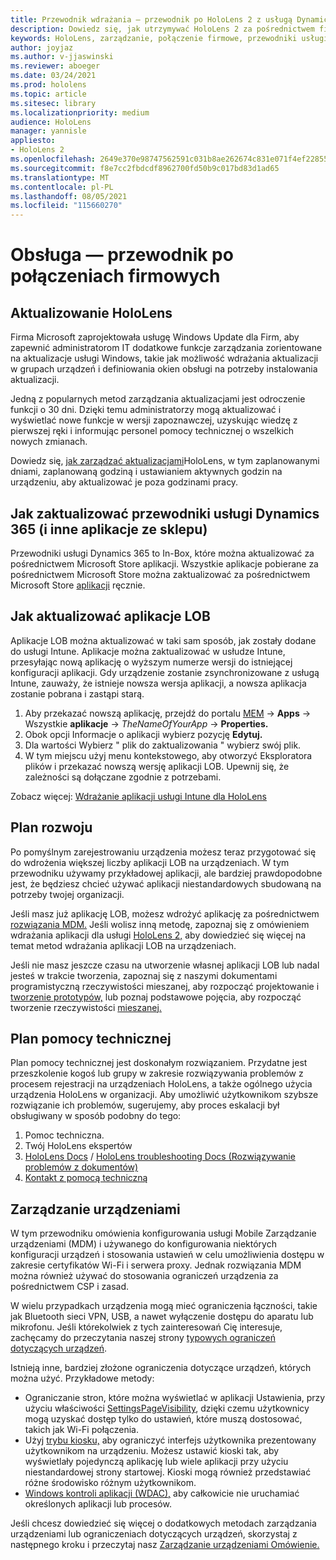 ```yaml
---
title: Przewodnik wdrażania — przewodnik po HoloLens 2 z usługą Dynamics 365 — obsługa
description: Dowiedz się, jak utrzymywać HoloLens 2 za pośrednictwem firmowej połączonej sieci przy użyciu przewodników usługi Dynamics 365.
keywords: HoloLens, zarządzanie, połączenie firmowe, przewodniki usługi Dynamics 365, AAD, Azure AD, MDM, Mobile Zarządzanie urządzeniami
author: joyjaz
ms.author: v-jjaswinski
ms.reviewer: aboeger
ms.date: 03/24/2021
ms.prod: hololens
ms.topic: article
ms.sitesec: library
ms.localizationpriority: medium
audience: HoloLens
manager: yannisle
appliesto:
- HoloLens 2
ms.openlocfilehash: 2649e370e98747562591c031b8ae262674c831e071f4ef228557dda66d2dc768
ms.sourcegitcommit: f8e7cc2fbdcdf8962700fd50b9c017bd83d1ad65
ms.translationtype: MT
ms.contentlocale: pl-PL
ms.lasthandoff: 08/05/2021
ms.locfileid: "115660270"
---
```

# <a name="maintain---corporate-connected-guide"></a>Obsługa — przewodnik po połączeniach firmowych

## <a name="update-hololens"></a>Aktualizowanie HoloLens

Firma Microsoft zaprojektowała usługę Windows Update dla Firm, aby zapewnić administratorom IT dodatkowe funkcje zarządzania zorientowane na aktualizacje usługi Windows, takie jak możliwość wdrażania aktualizacji w grupach urządzeń i definiowania okien obsługi na potrzeby instalowania aktualizacji.

Jedną z popularnych metod zarządzania aktualizacjami jest odroczenie funkcji o 30 dni. Dzięki temu administratorzy mogą aktualizować i wyświetlać nowe funkcje w wersji zapoznawczej, uzyskując wiedzę z pierwszej ręki i informując personel pomocy technicznej o wszelkich nowych zmianach.

Dowiedz się, [jak zarządzać aktualizacjami](/hololens/hololens-updates)HoloLens, w tym zaplanowanymi dniami, zaplanowaną godziną i ustawianiem aktywnych godzin na urządzeniu, aby aktualizować je poza godzinami pracy.

## <a name="how-to-update-dynamics-365-guides-and-other-store-apps"></a>Jak zaktualizować przewodniki usługi Dynamics 365 (i inne aplikacje ze sklepu)

Przewodniki usługi Dynamics 365 to In-Box, które można aktualizować za pośrednictwem Microsoft Store aplikacji. Wszystkie aplikacje pobierane za pośrednictwem Microsoft Store można zaktualizować za pośrednictwem Microsoft Store [aplikacji](/hololens/holographic-store-apps#update-apps) ręcznie.

## <a name="how-to-update-lob-apps"></a>Jak aktualizować aplikacje LOB

Aplikacje LOB można aktualizować w taki sam sposób, jak zostały dodane do usługi Intune. Aplikacje można zaktualizować w usłudze Intune, przesyłając nową aplikację o wyższym numerze wersji do istniejącej konfiguracji aplikacji. Gdy urządzenie zostanie zsynchronizowane z usługą Intune, zauważy, że istnieje nowsza wersja aplikacji, a nowsza aplikacja zostanie pobrana i zastąpi starą.

1. Aby przekazać nowszą aplikację, przejdź do portalu [MEM](https://endpoint.microsoft.com/#home)  ->  **Apps** -> Wszystkie **aplikacje**  ->  *TheNameOfYourApp*  ->  **Properties.**
2. Obok opcji Informacje o aplikacji wybierz pozycję **Edytuj.**
3. Dla wartości Wybierz &quot; plik do zaktualizowania &quot; wybierz swój plik.
4. W tym miejscu użyj menu kontekstowego, aby otworzyć Eksploratora plików i przekazać nowszą wersję aplikacji LOB. Upewnij się, że zależności są dołączane zgodnie z potrzebami.

Zobacz więcej: [Wdrażanie aplikacji usługi Intune dla HoloLens](/hololens/app-deploy-intune)

## <a name="development-plan"></a>Plan rozwoju

Po pomyślnym zarejestrowaniu urządzenia możesz teraz przygotować się do wdrożenia większej liczby aplikacji LOB na urządzeniach. W tym przewodniku używamy przykładowej aplikacji, ale bardziej prawdopodobne jest, że będziesz chcieć używać aplikacji niestandardowych sbudowaną na potrzeby twojej organizacji.

Jeśli masz już aplikację LOB, możesz wdrożyć aplikację za pośrednictwem [rozwiązania MDM.](/hololens/app-deploy-intune) Jeśli wolisz inną metodę, zapoznaj się z omówieniem wdrażania aplikacji dla usługi [HoloLens 2,](/hololens/app-deploy-overview) aby dowiedzieć się więcej na temat metod wdrażania aplikacji LOB na urządzeniach.

Jeśli nie masz jeszcze czasu na utworzenie własnej aplikacji LOB lub nadal jesteś w trakcie tworzenia, zapoznaj się z naszymi dokumentami programistyczną rzeczywistości mieszanej, aby rozpocząć projektowanie i [tworzenie prototypów,](/windows/mixed-reality/design/design) lub poznaj podstawowe pojęcia, aby rozpocząć tworzenie rzeczywistości [mieszanej.](/windows/mixed-reality/discover/get-started-with-mr)

## <a name="support-plan"></a>Plan pomocy technicznej

Plan pomocy technicznej jest doskonałym rozwiązaniem. Przydatne jest przeszkolenie kogoś lub grupy w zakresie rozwiązywania problemów z procesem rejestracji na urządzeniach HoloLens, a także ogólnego użycia urządzenia HoloLens w organizacji. Aby umożliwić użytkownikom szybsze rozwiązanie ich problemów, sugerujemy, aby proces eskalacji był obsługiwany w sposób podobny do tego:

1. Pomoc techniczna.
2. Twój HoloLens ekspertów
3. [HoloLens Docs](/hololens/)  /  [HoloLens troubleshooting Docs (Rozwiązywanie problemów z dokumentów)](/hololens/hololens-troubleshooting)
4. [Kontakt z pomocą techniczną](https://support.serviceshub.microsoft.com/supportforbusiness/create?sapId=e9391227-fa6d-927b-0fff-f96288631b8f)

## <a name="device-management"></a>Zarządzanie urządzeniami

W tym przewodniku omówienia konfigurowania usługi Mobile Zarządzanie urządzeniami (MDM) i używanego do konfigurowania niektórych konfiguracji urządzeń i stosowania ustawień w celu umożliwienia dostępu w zakresie certyfikatów Wi-Fi i serwera proxy. Jednak rozwiązania MDM można również używać do stosowania ograniczeń urządzenia za pośrednictwem CSP i zasad.

W wielu przypadkach urządzenia mogą mieć ograniczenia łączności, takie jak Bluetooth sieci VPN, USB, a nawet wyłączenie dostępu do aparatu lub mikrofonu. Jeśli którekolwiek z tych zainteresowań Cię interesuje, zachęcamy do przeczytania naszej strony [typowych ograniczeń dotyczących urządzeń](/hololens/hololens-common-device-restrictions).

Istnieją inne, bardziej złożone ograniczenia dotyczące urządzeń, których można użyć. Przykładowe metody:

- Ograniczanie stron, które można wyświetlać w aplikacji Ustawienia, przy użyciu właściwości [SettingsPageVisibility](/hololens/settings-uri-list), dzięki czemu użytkownicy mogą uzyskać dostęp tylko do ustawień, które muszą dostosować, takich jak Wi-Fi połączenia.
- Użyj [trybu kiosku,](/hololens/hololens-kiosk) aby ograniczyć interfejs użytkownika prezentowany użytkownikom na urządzeniu. Możesz ustawić kioski tak, aby wyświetlały pojedynczą aplikację lub wiele aplikacji przy użyciu niestandardowej strony startowej. Kioski mogą również przedstawiać różne środowisko różnym użytkownikom.
- [Windows kontroli aplikacji (WDAC),](/hololens/windows-defender-application-control-wdac) aby całkowicie nie uruchamiać określonych aplikacji lub procesów.

Jeśli chcesz dowiedzieć się więcej o dodatkowych metodach zarządzania urządzeniami lub ograniczeniach dotyczących urządzeń, skorzystaj z następnego kroku i przeczytaj nasz [Zarządzanie urządzeniami Omówienie.](/hololens/hololens-csp-policy-overview)





